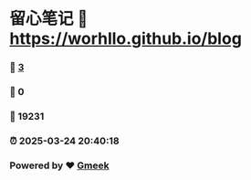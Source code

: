 # 留心笔记 :link: https://worhllo.github.io/blog 
### :page_facing_up: [3](https://worhllo.github.io/blog/tag.html) 
### :speech_balloon: 0 
### :hibiscus: 19231 
### :alarm_clock: 2025-03-24 20:40:18 
### Powered by :heart: [Gmeek](https://github.com/Meekdai/Gmeek)
